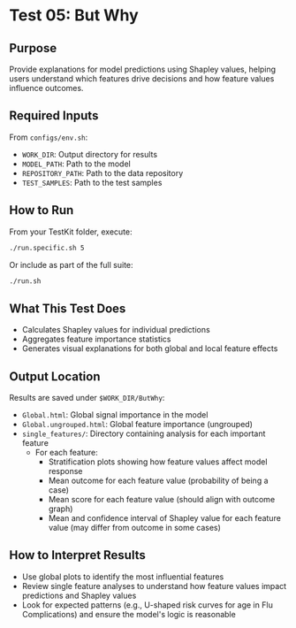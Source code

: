 
# Test 05: But Why

## Purpose
Provide explanations for model predictions using Shapley values, helping users understand which features drive decisions and how feature values influence outcomes.

## Required Inputs
From `configs/env.sh`:

- `WORK_DIR`: Output directory for results
- `MODEL_PATH`: Path to the model
- `REPOSITORY_PATH`: Path to the data repository
- `TEST_SAMPLES`: Path to the test samples

## How to Run
From your TestKit folder, execute:
```bash
./run.specific.sh 5
```
Or include as part of the full suite:
```bash
./run.sh
```

## What This Test Does
- Calculates Shapley values for individual predictions
- Aggregates feature importance statistics
- Generates visual explanations for both global and local feature effects

## Output Location
Results are saved under `$WORK_DIR/ButWhy`:
- `Global.html`: Global signal importance in the model
- `Global.ungrouped.html`: Global feature importance (ungrouped)
- `single_features/`: Directory containing analysis for each important feature
    - For each feature:
        - Stratification plots showing how feature values affect model response
        - Mean outcome for each feature value (probability of being a case)
        - Mean score for each feature value (should align with outcome graph)
        - Mean and confidence interval of Shapley value for each feature value (may differ from outcome in some cases)

## How to Interpret Results
- Use global plots to identify the most influential features
- Review single feature analyses to understand how feature values impact predictions and Shapley values
- Look for expected patterns (e.g., U-shaped risk curves for age in Flu Complications) and ensure the model's logic is reasonable

